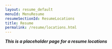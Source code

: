 ```yaml
---
layout: resume_default
menuId: MenuResume
resumeSectionId: ResumeLocations
title: Resume
permalink: /resume/locations.html
---
```


***This is a placeholder page for a resume locations***
